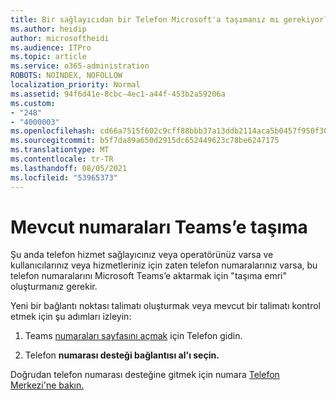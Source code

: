 ```yaml
---
title: Bir sağlayıcıdan bir Telefon Microsoft'a taşımanız mı gerekiyor?
ms.author: heidip
author: microsoftheidi
ms.audience: ITPro
ms.topic: article
ms.service: o365-administration
ROBOTS: NOINDEX, NOFOLLOW
localization_priority: Normal
ms.assetid: 94f6d41e-8cbc-4ec1-a44f-453b2a59206a
ms.custom:
- "248"
- "4000003"
ms.openlocfilehash: cd66a7515f602c9cff88bbb37a13ddb2114aca5b0457f950f3001e51869f59bb
ms.sourcegitcommit: b5f7da89a650d2915dc652449623c78be6247175
ms.translationtype: MT
ms.contentlocale: tr-TR
ms.lasthandoff: 08/05/2021
ms.locfileid: "53965373"
---
```

# <a name="port-existing-numbers-to-teams"></a>Mevcut numaraları Teams’e taşıma

Şu anda telefon hizmet sağlayıcınız veya operatörünüz varsa ve kullanıcılarınız veya hizmetleriniz için zaten telefon numaralarınız varsa, bu telefon numaralarını Microsoft Teams’e aktarmak için "taşıma emri" oluşturmanız gerekir.  

Yeni bir bağlantı noktası talimatı oluşturmak veya mevcut bir talimatı kontrol etmek için şu adımları izleyin: 

1. Teams [numaraları sayfasını açmak](https://admin.teams.microsoft.com/phone-numbers) için Telefon gidin. 

1. Telefon **numarası desteği bağlantısı al'ı seçin.** 

Doğrudan telefon numarası desteğine gitmek için numara [Telefon Merkezi'ne bakın.](https://pstnsd.powerappsportals.com/)  